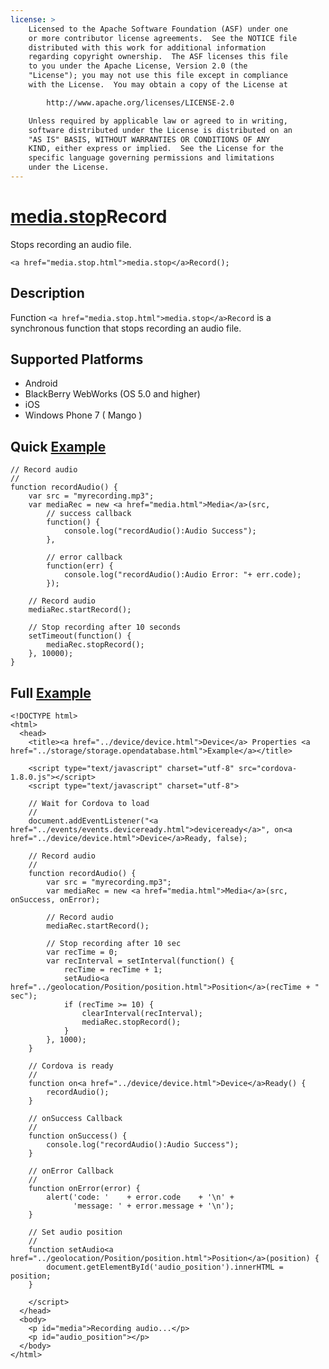 ```yaml
---
license: >
    Licensed to the Apache Software Foundation (ASF) under one
    or more contributor license agreements.  See the NOTICE file
    distributed with this work for additional information
    regarding copyright ownership.  The ASF licenses this file
    to you under the Apache License, Version 2.0 (the
    "License"); you may not use this file except in compliance
    with the License.  You may obtain a copy of the License at

        http://www.apache.org/licenses/LICENSE-2.0

    Unless required by applicable law or agreed to in writing,
    software distributed under the License is distributed on an
    "AS IS" BASIS, WITHOUT WARRANTIES OR CONDITIONS OF ANY
    KIND, either express or implied.  See the License for the
    specific language governing permissions and limitations
    under the License.
---
```


<a href="media.stop.html">media.stop</a>Record
================

Stops recording an audio file.

    <a href="media.stop.html">media.stop</a>Record();


Description
-----------

Function `<a href="media.stop.html">media.stop</a>Record` is a synchronous function that stops recording an audio file.

Supported Platforms
-------------------

- Android
- BlackBerry WebWorks (OS 5.0 and higher)
- iOS
- Windows Phone 7 ( Mango )
    
Quick <a href="../storage/storage.opendatabase.html">Example</a>
-------------

    // Record audio
    // 
    function recordAudio() {
        var src = "myrecording.mp3";
        var mediaRec = new <a href="media.html">Media</a>(src,
            // success callback
            function() {
                console.log("recordAudio():Audio Success");
            },
            
            // error callback
            function(err) {
                console.log("recordAudio():Audio Error: "+ err.code);
            });

        // Record audio
        mediaRec.startRecord();

        // Stop recording after 10 seconds
        setTimeout(function() {
            mediaRec.stopRecord();
        }, 10000);
    }


Full <a href="../storage/storage.opendatabase.html">Example</a>
------------

    <!DOCTYPE html>
    <html>
      <head>
        <title><a href="../device/device.html">Device</a> Properties <a href="../storage/storage.opendatabase.html">Example</a></title>

        <script type="text/javascript" charset="utf-8" src="cordova-1.8.0.js"></script>
        <script type="text/javascript" charset="utf-8">

        // Wait for Cordova to load
        //
        document.addEventListener("<a href="../events/events.deviceready.html">deviceready</a>", on<a href="../device/device.html">Device</a>Ready, false);

        // Record audio
        // 
        function recordAudio() {
            var src = "myrecording.mp3";
            var mediaRec = new <a href="media.html">Media</a>(src, onSuccess, onError);

            // Record audio
            mediaRec.startRecord();

            // Stop recording after 10 sec
            var recTime = 0;
            var recInterval = setInterval(function() {
                recTime = recTime + 1;
                setAudio<a href="../geolocation/Position/position.html">Position</a>(recTime + " sec");
                if (recTime >= 10) {
                    clearInterval(recInterval);
                    mediaRec.stopRecord();
                }
            }, 1000);
        }

        // Cordova is ready
        //
        function on<a href="../device/device.html">Device</a>Ready() {
            recordAudio();
        }
    
        // onSuccess Callback
        //
        function onSuccess() {
            console.log("recordAudio():Audio Success");
        }
    
        // onError Callback 
        //
        function onError(error) {
            alert('code: '    + error.code    + '\n' + 
                  'message: ' + error.message + '\n');
        }

        // Set audio position
        // 
        function setAudio<a href="../geolocation/Position/position.html">Position</a>(position) {
            document.getElementById('audio_position').innerHTML = position;
        }

        </script>
      </head>
      <body>
        <p id="media">Recording audio...</p>
        <p id="audio_position"></p>
      </body>
    </html>



